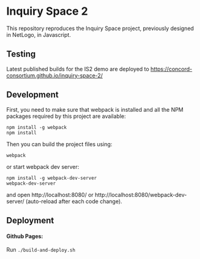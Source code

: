 # Inquiry Space 2
This repository reproduces the Inquiry Space project, previously designed in NetLogo, in Javascript.

## Testing
Latest published builds for the IS2 demo are deployed to https://concord-consortium.github.io/inquiry-space-2/

## Development

First, you need to make sure that webpack is installed and all the NPM packages required by this project are available:

```
npm install -g webpack
npm install
```
Then you can build the project files using:
```
webpack
```
or start webpack dev server:
```
npm install -g webpack-dev-server
webpack-dev-server
```
and open http://localhost:8080/ or http://localhost:8080/webpack-dev-server/ (auto-reload after each code change).

## Deployment

#### Github Pages:
Run `./build-and-deploy.sh`
